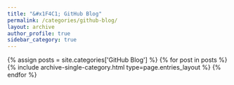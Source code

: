 ```yaml
---
title: "&#x1F4C1; GitHub Blog"
permalink: /categories/github-blog/
layout: archive
author_profile: true
sidebar_category: true
---
```


<!--
  category without space : site.categories.example
  category with space    : site.categories['example category']
-->
{% assign posts = site.categories['GitHub Blog'] %}
{% for post in posts %}
  {% include archive-single-category.html type=page.entries_layout %}
{% endfor %}
